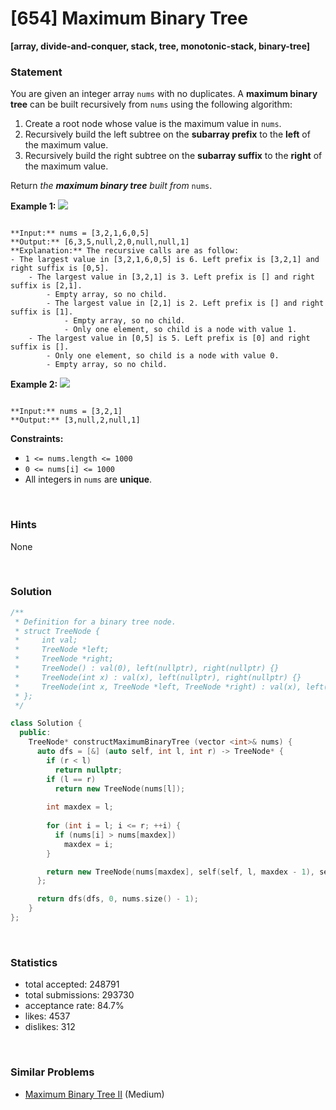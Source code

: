 # [654] Maximum Binary Tree

**[array, divide-and-conquer, stack, tree, monotonic-stack, binary-tree]**

### Statement

You are given an integer array `nums` with no duplicates. A **maximum binary tree** can be built recursively from `nums` using the following algorithm:

1. Create a root node whose value is the maximum value in `nums`.
2. Recursively build the left subtree on the **subarray prefix** to the **left** of the maximum value.
3. Recursively build the right subtree on the **subarray suffix** to the **right** of the maximum value.



Return *the **maximum binary tree** built from* `nums`.


**Example 1:**
![](https://assets.leetcode.com/uploads/2020/12/24/tree1.jpg)

```

**Input:** nums = [3,2,1,6,0,5]
**Output:** [6,3,5,null,2,0,null,null,1]
**Explanation:** The recursive calls are as follow:
- The largest value in [3,2,1,6,0,5] is 6. Left prefix is [3,2,1] and right suffix is [0,5].
    - The largest value in [3,2,1] is 3. Left prefix is [] and right suffix is [2,1].
        - Empty array, so no child.
        - The largest value in [2,1] is 2. Left prefix is [] and right suffix is [1].
            - Empty array, so no child.
            - Only one element, so child is a node with value 1.
    - The largest value in [0,5] is 5. Left prefix is [0] and right suffix is [].
        - Only one element, so child is a node with value 0.
        - Empty array, so no child.

```

**Example 2:**
![](https://assets.leetcode.com/uploads/2020/12/24/tree2.jpg)

```

**Input:** nums = [3,2,1]
**Output:** [3,null,2,null,1]

```

**Constraints:**
* `1 <= nums.length <= 1000`
* `0 <= nums[i] <= 1000`
* All integers in `nums` are **unique**.


<br />

### Hints

None

<br />

### Solution

```cpp
/**
 * Definition for a binary tree node.
 * struct TreeNode {
 *     int val;
 *     TreeNode *left;
 *     TreeNode *right;
 *     TreeNode() : val(0), left(nullptr), right(nullptr) {}
 *     TreeNode(int x) : val(x), left(nullptr), right(nullptr) {}
 *     TreeNode(int x, TreeNode *left, TreeNode *right) : val(x), left(left), right(right) {}
 * };
 */

class Solution {
  public:
    TreeNode* constructMaximumBinaryTree (vector <int>& nums) {
      auto dfs = [&] (auto self, int l, int r) -> TreeNode* {
        if (r < l)
          return nullptr;
        if (l == r)
          return new TreeNode(nums[l]);
        
        int maxdex = l;
        
        for (int i = l; i <= r; ++i) {
          if (nums[i] > nums[maxdex])
            maxdex = i;
        }

        return new TreeNode(nums[maxdex], self(self, l, maxdex - 1), self(self, maxdex + 1, r));
      };

      return dfs(dfs, 0, nums.size() - 1);
    }
};
```

<br />

### Statistics

- total accepted: 248791
- total submissions: 293730
- acceptance rate: 84.7%
- likes: 4537
- dislikes: 312

<br />

### Similar Problems

- [Maximum Binary Tree II](https://leetcode.com/problems/maximum-binary-tree-ii) (Medium)
